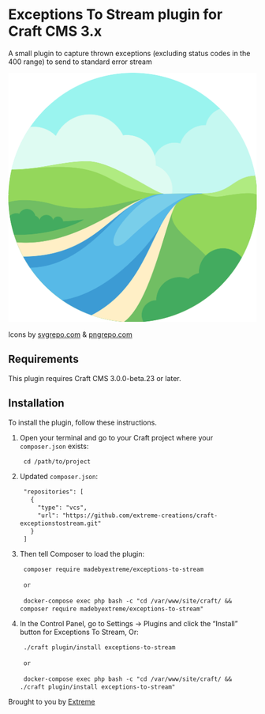 # Exceptions To Stream plugin for Craft CMS 3.x

A small plugin to capture thrown exceptions (excluding status codes in the 400 range) to send to standard error stream

![Screenshot](resources/img/plugin-logo.png)

Icons by [svgrepo.com](https://www.svgrepo.com/svg/38944/river) & [pngrepo.com](https://www.pngrepo.com/svg/129426/river)

## Requirements

This plugin requires Craft CMS 3.0.0-beta.23 or later.

## Installation

To install the plugin, follow these instructions.

1. Open your terminal and go to your Craft project where your `composer.json` exists:

        cd /path/to/project

2. Updated `composer.json`:

        "repositories": [
          {
            "type": "vcs",
            "url": "https://github.com/extreme-creations/craft-exceptionstostream.git"
          }
        ]

3. Then tell Composer to load the plugin:

        composer require madebyextreme/exceptions-to-stream

        or

        docker-compose exec php bash -c "cd /var/www/site/craft/ && composer require madebyextreme/exceptions-to-stream"

4. In the Control Panel, go to Settings → Plugins and click the “Install” button for Exceptions To Stream, Or:

        ./craft plugin/install exceptions-to-stream

        or

        docker-compose exec php bash -c "cd /var/www/site/craft/ && ./craft plugin/install exceptions-to-stream"

Brought to you by [Extreme](https://madebyextreme.com/)
